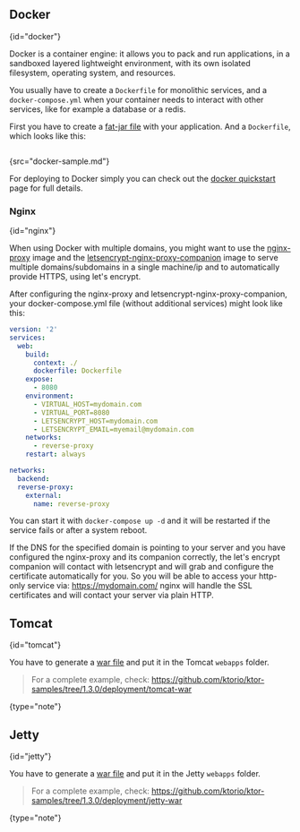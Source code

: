 [//]: # (title: Containers)
[//]: # (caption: Containers)
[//]: # (category: servers)
[//]: # (permalink: /servers/deploy/containers.html)
[//]: # (ktor_version_review: 1.0.0)

## Docker
{id="docker"}

Docker is a container engine: it allows you to pack and run applications, in a sandboxed layered
lightweight environment, with its own isolated filesystem, operating system, and resources.

You usually have to create a `Dockerfile` for monolithic services, and a `docker-compose.yml` 
when your container needs to interact with other services, like for example a database or a redis. 

First you have to create a [fat-jar file](/servers/deploy/packing/fatjar) with your application. And a `Dockerfile`, which looks like this:

```text
```
{src="docker-sample.md"}

For deploying to Docker simply you can check out the [docker quickstart](/quickstart/quickstart/docker.html) page for full details.

### Nginx
{id="nginx"}

When using Docker with multiple domains, you might want to use the 
[nginx-proxy](https://github.com/jwilder/nginx-proxy) image and the 
[letsencrypt-nginx-proxy-companion](https://github.com/JrCs/docker-letsencrypt-nginx-proxy-companion) image
to serve multiple domains/subdomains in a single machine/ip and to automatically provide HTTPS,
using let's encrypt.

After configuring the nginx-proxy and letsencrypt-nginx-proxy-companion, your docker-compose.yml file
(without additional services) might look like this:


```yaml
version: '2'
services:
  web:
    build:
      context: ./
      dockerfile: Dockerfile
    expose:
      - 8080
    environment:
      - VIRTUAL_HOST=mydomain.com
      - VIRTUAL_PORT=8080
      - LETSENCRYPT_HOST=mydomain.com
      - LETSENCRYPT_EMAIL=myemail@mydomain.com
    networks:
      - reverse-proxy
    restart: always

networks:
  backend:
  reverse-proxy:
    external:
      name: reverse-proxy
```

You can start it with `docker-compose up -d` and it will be restarted if the service fails or
after a system reboot.

If the DNS for the specified domain is pointing to your server and you have configured the nginx-proxy and its companion correctly,
the let's encrypt companion will contact with letsencrypt and will grab and configure the certificate automatically
for you. So you will be able to access your http-only service via: https://mydomain.com/ nginx will handle the SSL certificates
and will contact your server via plain HTTP.

## Tomcat
{id="tomcat"}

You have to generate a [war file](/servers/deploy/packing/war) and put it in the Tomcat `webapps` folder.

>For a complete example, check:
><https://github.com/ktorio/ktor-samples/tree/1.3.0/deployment/tomcat-war>
>
{type="note"}

## Jetty
{id="jetty"}

You have to generate a [war file](/servers/deploy/packing/war) and put it in the Jetty `webapps` folder.

>For a complete example, check:
><https://github.com/ktorio/ktor-samples/tree/1.3.0/deployment/jetty-war>
>
{type="note"}